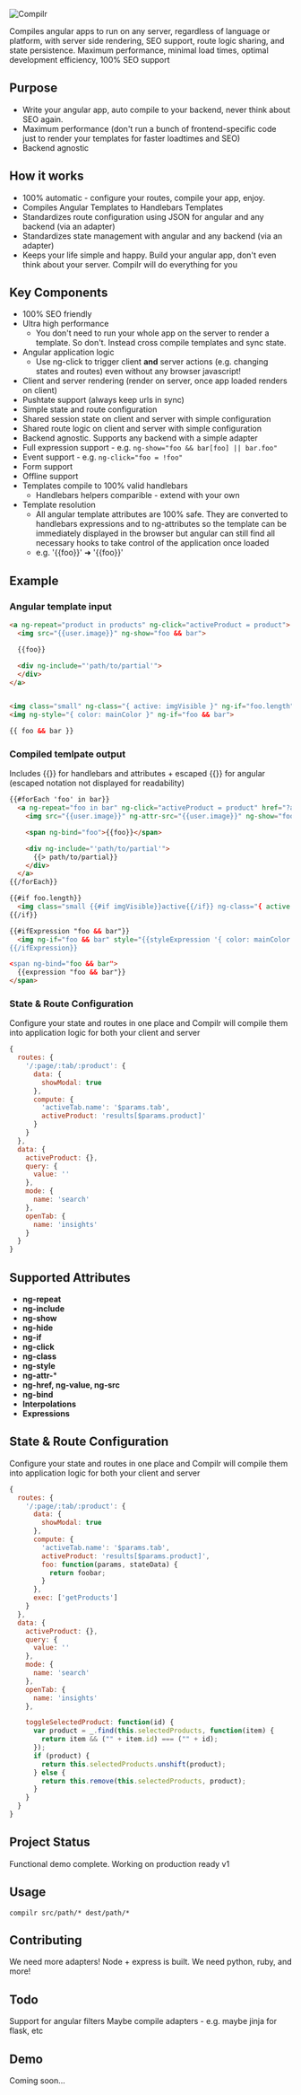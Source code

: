 ![Compilr](http://i.imgur.com/sgvfBB7.png)

Compiles angular apps to run on any server, regardless of language or platform, with server side rendering, SEO support, route logic sharing, and state persistence.
Maximum performance, minimal load times, optimal development efficiency, 100% SEO support

## Purpose
* Write your angular app, auto compile to your backend, never think about SEO again.
* Maximum performance (don't run a bunch of frontend-specific code just to render your templates for faster loadtimes and SEO)
* Backend agnostic

## How it works
* 100% automatic - configure your routes, compile your app, enjoy.
* Compiles Angular Templates to Handlebars Templates
* Standardizes route configuration using JSON for angular and any backend (via an adapter)
* Standardizes state management with angular and any backend (via an adapter)
* Keeps your life simple and happy. Build your angular app, don't even think about
  your server. Compilr will do everything for you

## Key Components
* 100% SEO friendly
* Ultra high performance
  * You don't need to run your whole app on the server to render a template. So don't.
    Instead cross compile templates and sync state.
* Angular application logic
  * Use ng-click to trigger client __and__ server actions
  (e.g. changing states and routes) even without any browser javascript!
* Client and server rendering (render on server, once app loaded renders on client)
* Pushtate support (always keep urls in sync)
* Simple state and route configuration
* Shared session state on client and server with simple configuration
* Shared route logic on client and server with simple configuration
* Backend agnostic. Supports any backend with a simple adapter
* Full expression support - e.g. `ng-show="foo && bar[foo] || bar.foo"`
* Event support - e.g. `ng-click="foo = !foo"`
* Form support
* Offline support
* Templates compile to 100% valid handlebars
  * Handlebars helpers comparible - extend with your own
* Template resolution
  * All angular template attributes are 100% safe. They are converted
    to handlebars expressions and to ng-attributes so the template
    can be immediately displayed in the browser but angular can still
    find all necessary hooks to take control of the application once loaded
  * e.g. '{{foo}}' ➜ '<span ng-bind="foo">{{foo}}<span>'

## Example

### Angular template input
```html
<a ng-repeat="product in products" ng-click="activeProduct = product">
  <img src="{{user.image}}" ng-show="foo && bar">

  {{foo}}

  <div ng-include="'path/to/partial'">
  </div>
</a>


<img class="small" ng-class="{ active: imgVisible }" ng-if="foo.length">
<img ng-style="{ color: mainColor }" ng-if="foo && bar">

{{ foo && bar }}
```

### Compiled temlpate output
Includes {{}} for handlebars and attributes + escaped {{}} for angular (escaped notation not displayed for readability)
```html
{{#forEach 'foo' in bar}}
  <a ng-repeat="foo in bar" ng-click="activeProduct = product" href="?action=activeProduct%3Dproduct">
    <img src="{{user.image}}" ng-attr-src="{{user.image}}" ng-show="foo" {{hbsShow "foo && bar"}}>

    <span ng-bind="foo">{{foo}}</span>

    <div ng-include="'path/to/partial'">
      {{> path/to/partial}}
    </div>
  </a>
{{/forEach}}

{{#if foo.length}}
  <img class="small {{#if imgVisible}}active{{/if}} ng-class="{ active: imgVisible }" ng-if="foo.length">
{{/if}}

{{#ifExpression "foo && bar"}}
  <img ng-if="foo && bar" style="{{styleExpression '{ color: mainColor }'}}>
{{/ifExpression}}

<span ng-bind="foo && bar">
  {{expression "foo && bar"}}
</span>
```

### State & Route Configuration
Configure your state and routes in one place and Compilr
will compile them into application logic for both your client and server

```javascript
{
  routes: {
    '/:page/:tab/:product': {
      data: {
        showModal: true
      },
      compute: {
        'activeTab.name': '$params.tab',
        activeProduct: 'results[$params.product]'
      }
    }
  },
  data: {
    activeProduct: {},
    query: {
      value: ''
    },
    mode: {
      name: 'search'
    },
    openTab: {
      name: 'insights'
    }
  }
}

```

## Supported Attributes

* **ng-repeat**
* **ng-include**
* **ng-show**
* **ng-hide**
* **ng-if**
* **ng-click**
* **ng-class**
* **ng-style**
* **ng-attr-***
* **ng-href, ng-value, ng-src**
* **ng-bind**
* **Interpolations**
* **Expressions**

## State & Route Configuration
Configure your state and routes in one place and Compilr
will compile them into application logic for both your client and server

```javascript
{
  routes: {
    '/:page/:tab/:product': {
      data: {
        showModal: true
      },
      compute: {
        'activeTab.name': '$params.tab',
        activeProduct: 'results[$params.product]',
        foo: function(params, stateData) {
          return foobar;
        }
      },
      exec: ['getProducts']
    }
  },
  data: {
    activeProduct: {},
    query: {
      value: ''
    },
    mode: {
      name: 'search'
    },
    openTab: {
      name: 'insights'
    },

    toggleSelectedProduct: function(id) {
      var product = _.find(this.selectedProducts, function(item) {
        return item && ("" + item.id) === ("" + id);
      });
      if (product) {
        return this.selectedProducts.unshift(product);
      } else {
        return this.remove(this.selectedProducts, product);
      }
    }
  }
}

```

## Project Status
Functional demo complete. Working on production ready v1

## Usage
`compilr src/path/* dest/path/*`

## Contributing
We need more adapters! Node + express is built. We need python, ruby, and more!

## Todo
Support for angular filters
Maybe compile adapters - e.g. maybe jinja for flask, etc

## Demo
Coming soon...
